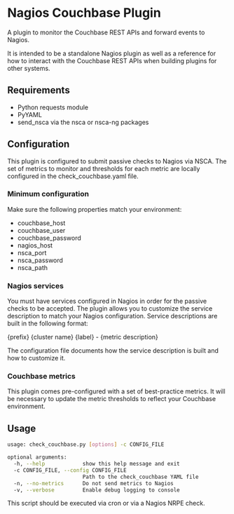 # Nagios Couchbase Plugin
A plugin to monitor the Couchbase REST APIs and forward events to Nagios.

It is intended to be a standalone Nagios plugin as well as a reference for how to interact with the Couchbase REST APIs when building plugins for other systems.

## Requirements
* Python requests module
* PyYAML
* send_nsca via the nsca or nsca-ng packages

## Configuration
This plugin is configured to submit passive checks to Nagios via NSCA.  The set of metrics to monitor and thresholds for each metric are locally configured in the check_couchbase.yaml file.

### Minimum configuration
Make sure the following properties match your environment:
* couchbase_host
* couchbase_user
* couchbase_password
* nagios_host
* nsca_port
* nsca_password
* nsca_path

### Nagios services
You must have services configured in Nagios in order for the passive checks to be accepted.  The plugin allows you to customize the service description to match your Nagios configuration.  Service descriptions are built in the following format:

{prefix} {cluster name} {label} - {metric description}

The configuration file documents how the service description is built and how to customize it.

### Couchbase metrics
This plugin comes pre-configured with a set of best-practice metrics.  It will be necessary to update the metric thresholds to reflect your Couchbase environment.

## Usage
``` bash
usage: check_couchbase.py [options] -c CONFIG_FILE

optional arguments:
  -h, --help            show this help message and exit
  -c CONFIG_FILE, --config CONFIG_FILE
                        Path to the check_couchbase YAML file
  -n, --no-metrics      Do not send metrics to Nagios
  -v, --verbose         Enable debug logging to console
```

This script should be executed via cron or via a Nagios NRPE check.
